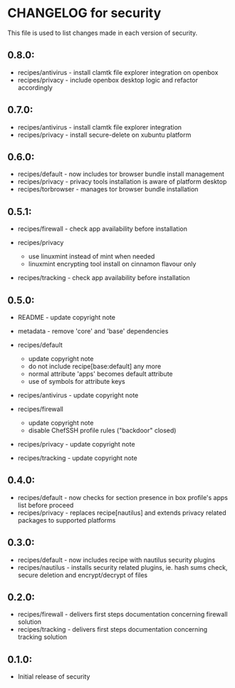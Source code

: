 # CHANGELOG for security

This file is used to list changes made in each version of security.

## 0.8.0:

* recipes/antivirus - install clamtk file explorer integration on openbox
* recipes/privacy   - include openbox desktop logic and refactor accordingly

## 0.7.0:

* recipes/antivirus - install clamtk file explorer integration
* recipes/privacy   - install secure-delete on xubuntu platform

## 0.6.0:

* recipes/default    - now includes tor browser bundle install management
* recipes/privacy     - privacy tools installation is aware of platform desktop
* recipes/torbrowser - manages tor browser bundle installation

## 0.5.1:

* recipes/firewall - check app availability before installation

* recipes/privacy

  - use linuxmint instead of mint when needed
  - linuxmint encrypting tool install on cinnamon flavour only

* recipes/tracking - check app availability before installation

## 0.5.0:

* README   - update copyright note
* metadata - remove 'core' and 'base' dependencies

* recipes/default

  - update copyright note
  - do not include recipe[base:default] any more
  - normal attribute 'apps' becomes default attribute
  - use of symbols for attribute keys

* recipes/antivirus - update copyright note

* recipes/firewall

  - update copyright note
  - disable ChefSSH profile rules ("backdoor" closed)

* recipes/privacy   - update copyright note
* recipes/tracking  - update copyright note

## 0.4.0:

* recipes/default - now checks for section presence in box profile's apps list before proceed
* recipes/privacy - replaces recipe[nautilus] and extends privacy related packages to supported platforms

## 0.3.0:

* recipes/default  - now includes recipe with nautilus security plugins
* recipes/nautilus - installs security related plugins, ie. hash sums check, secure deletion and encrypt/decrypt of files

## 0.2.0:

* recipes/firewall - delivers first steps documentation concerning firewall solution
* recipes/tracking - delivers first steps documentation concerning tracking solution

## 0.1.0:

* Initial release of security

